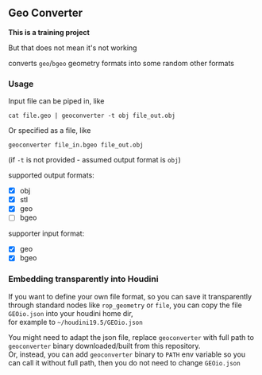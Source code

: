 ## Geo Converter

**This is a training project**

But that does not mean it's not working

converts `geo`/`bgeo` geometry formats into some random other formats

### Usage

Input file can be piped in, like 

`cat file.geo | geoconverter -t obj file_out.obj`

Or specified as a file, like

`geoconverter file_in.bgeo file_out.obj`

(if `-t` is not provided - assumed output format is `obj`)

supported output formats:
* [x] obj
* [x] stl
* [x] geo
* [ ] bgeo

supporter input format:
* [x] geo
* [x] bgeo

### Embedding transparently into Houdini

If you want to define your own file format, so you can save it transparently through standard nodes like `rop_geometry` or `file`,
you can copy the file `GEOio.json` into your houdini home dir,  
for example to `~/houdini19.5/GEOio.json`

You might need to adapt the json file, replace `geoconverter` with full path to `geoconverter` binary downloaded/built from this repository.  
Or, instead, you can add `geoconverter` binary to `PATH` env variable so you can call it without full path, then you do not need to change `GEOio.json`
